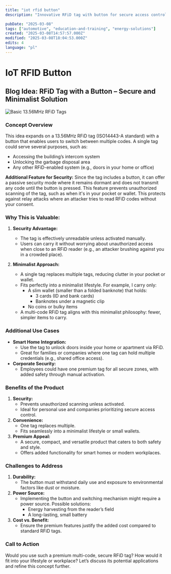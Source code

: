 ```yaml
---
title: "iot rfid button"
description: "Innovative RFiD tag with button for secure access control and minimalist lifestyle, offering convenience and premium appeal"

pubDate: "2025-03-08"
tags: ["automotive", "education-and-training", "energy-solutions"]
created: "2025-03-08T14:57:57.000Z"
modified: "2025-03-08T18:04:53.000Z"
edits: 4
language: "pl"
---
```


# IoT RFID Button

## Blog Idea: RFiD Tag with a Button – Secure and Minimalist Solution

![Basic 13.56MHz RFiD Tags](https://cdn1-shop.mikroe.com/img/product/rfid-tag-1356mhz/rfid-tag-1356mhz-large_default-1.jpg)

### Concept Overview

This idea expands on a 13.56MHz RFiD tag (ISO14443-A standard) with a button that enables users to switch between multiple codes. A single tag could serve several purposes, such as:

- Accessing the building’s intercom system
- Unlocking the garbage disposal area
- Any other RFiD-enabled system (e.g., doors in your home or office)

**Additional Feature for Security:**
Since the tag includes a button, it can offer a passive security mode where it remains dormant and does not transmit any code until the button is pressed. This feature prevents unauthorized scanning of the tag, such as when it's in your pocket or wallet. This protects against relay attacks where an attacker tries to read RFiD codes without your consent.

### Why This is Valuable:

1. **Security Advantage:**
   - The tag is effectively unreadable unless activated manually.
   - Users can carry it without worrying about unauthorized access when close to an RFiD reader (e.g., an attacker brushing against you in a crowded place).

2. **Minimalist Approach:**
   - A single tag replaces multiple tags, reducing clutter in your pocket or wallet.
   - Fits perfectly into a minimalist lifestyle. For example, I carry only:
     - A slim wallet (smaller than a folded banknote) that holds:
       - 3 cards (ID and bank cards)
       - Banknotes under a magnetic clip
     - No coins or bulky items
   - A multi-code RFiD tag aligns with this minimalist philosophy: fewer, simpler items to carry.

### Additional Use Cases

- **Smart Home Integration:**
  - Use the tag to unlock doors inside your home or apartment via RFiD.
  - Great for families or companies where one tag can hold multiple credentials (e.g., shared office access).
- **Corporate Security:**
  - Employees could have one premium tag for all secure zones, with added safety through manual activation.

### Benefits of the Product

1. **Security:**
   - Prevents unauthorized scanning unless activated.
   - Ideal for personal use and companies prioritizing secure access control.
2. **Convenience:**
   - One tag replaces multiple.
   - Fits seamlessly into a minimalist lifestyle or small wallets.
3. **Premium Appeal:**
   - A secure, compact, and versatile product that caters to both safety and style.
   - Offers added functionality for smart homes or modern workplaces.

### Challenges to Address

1. **Durability:**
   - The button must withstand daily use and exposure to environmental factors like dust or moisture.
2. **Power Source:**
   - Implementing the button and switching mechanism might require a power source. Possible solutions:
     - Energy harvesting from the reader’s field
     - A long-lasting, small battery
3. **Cost vs. Benefit:**
   - Ensure the premium features justify the added cost compared to standard RFiD tags.

### Call to Action

Would you use such a premium multi-code, secure RFiD tag? How would it fit into your lifestyle or workplace? Let’s discuss its potential applications and refine this concept further.